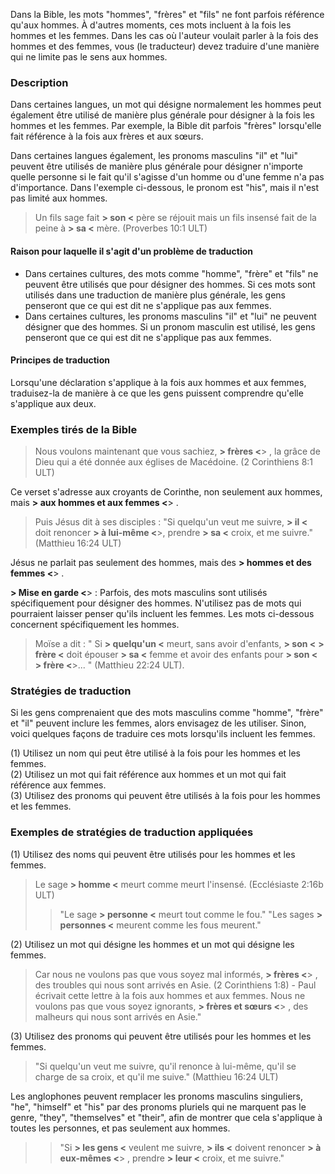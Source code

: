Dans la Bible, les mots "hommes", "frères" et "fils" ne font parfois référence qu'aux hommes. À d'autres moments, ces mots incluent à la fois les hommes et les femmes. Dans les cas où l'auteur voulait parler à la fois des hommes et des femmes, vous (le traducteur) devez traduire d'une manière qui ne limite pas le sens aux hommes.

### Description

Dans certaines langues, un mot qui désigne normalement les hommes peut également être utilisé de manière plus générale pour désigner à la fois les hommes et les femmes. Par exemple, la Bible dit parfois "frères" lorsqu'elle fait référence à la fois aux frères et aux sœurs.

Dans certaines langues également, les pronoms masculins "il" et "lui" peuvent être utilisés de manière plus générale pour désigner n'importe quelle personne si le fait qu'il s'agisse d'un homme ou d'une femme n'a pas d'importance. Dans l'exemple ci-dessous, le pronom est "his", mais il n'est pas limité aux hommes.
> Un fils sage fait **> son <** père se réjouit
> mais un fils insensé fait de la peine à **> sa <** mère. (Proverbes 10:1 ULT)

#### Raison pour laquelle il s'agit d'un problème de traduction

* Dans certaines cultures, des mots comme "homme", "frère" et "fils" ne peuvent être utilisés que pour désigner des hommes. Si ces mots sont utilisés dans une traduction de manière plus générale, les gens penseront que ce qui est dit ne s'applique pas aux femmes.
* Dans certaines cultures, les pronoms masculins "il" et "lui" ne peuvent désigner que des hommes. Si un pronom masculin est utilisé, les gens penseront que ce qui est dit ne s'applique pas aux femmes.

#### Principes de traduction

Lorsqu'une déclaration s'applique à la fois aux hommes et aux femmes, traduisez-la de manière à ce que les gens puissent comprendre qu'elle s'applique aux deux.

### Exemples tirés de la Bible

> Nous voulons maintenant que vous sachiez, **> frères <**> , la grâce de Dieu qui a été donnée aux églises de Macédoine. (2 Corinthiens 8:1 ULT)

Ce verset s'adresse aux croyants de Corinthe, non seulement aux hommes, mais **> aux hommes et aux femmes <**> .

> Puis Jésus dit à ses disciples : "Si quelqu'un veut me suivre, **> il <** doit renoncer **> à lui-même <**>, prendre **> sa <** croix, et me suivre." (Matthieu 16:24 ULT)

Jésus ne parlait pas seulement des hommes, mais des **> hommes et des femmes <**> .

**> Mise en garde <**> : Parfois, des mots masculins sont utilisés spécifiquement pour désigner des hommes. N'utilisez pas de mots qui pourraient laisser penser qu'ils incluent les femmes. Les mots ci-dessous concernent spécifiquement les hommes.

> Moïse a dit : " Si **> quelqu'un <** meurt, sans avoir d'enfants, **> son <** **> frère <** doit épouser **> sa <** femme et avoir des enfants pour **> son <** **> frère <**>... " (Matthieu 22:24 ULT).

### Stratégies de traduction

Si les gens comprenaient que des mots masculins comme "homme", "frère" et "il" peuvent inclure les femmes, alors envisagez de les utiliser. Sinon, voici quelques façons de traduire ces mots lorsqu'ils incluent les femmes.

(1) Utilisez un nom qui peut être utilisé à la fois pour les hommes et les femmes.<br>
(2) Utilisez un mot qui fait référence aux hommes et un mot qui fait référence aux femmes.<br>
(3) Utilisez des pronoms qui peuvent être utilisés à la fois pour les hommes et les femmes.

### Exemples de stratégies de traduction appliquées

(1) Utilisez des noms qui peuvent être utilisés pour les hommes et les femmes.

> Le sage **> homme <** meurt comme meurt l'insensé. (Ecclésiaste 2:16b ULT)
> > "Le sage **> personne <** meurt tout comme le fou."
> > "Les sages **> personnes <** meurent comme les fous meurent."

(2) Utilisez un mot qui désigne les hommes et un mot qui désigne les femmes.

> Car nous ne voulons pas que vous soyez mal informés, **> frères <**> , des troubles qui nous sont arrivés en Asie. (2 Corinthiens 1:8) - Paul écrivait cette lettre à la fois aux hommes et aux femmes.
> Nous ne voulons pas que vous soyez ignorants, **> frères et sœurs <**> , des malheurs qui nous sont arrivés en Asie."

(3) Utilisez des pronoms qui peuvent être utilisés pour les hommes et les femmes.

> "Si quelqu'un veut me suivre, qu'il renonce à lui-même, qu'il se charge de sa croix, et qu'il me suive." (Matthieu 16:24 ULT)

Les anglophones peuvent remplacer les pronoms masculins singuliers, "he", "himself" et "his" par des pronoms pluriels qui ne marquent pas le genre, "they", "themselves" et "their", afin de montrer que cela s'applique à toutes les personnes, et pas seulement aux hommes.
>
> > "Si **> les gens <** veulent me suivre, **> ils <** doivent renoncer **> à eux-mêmes <**> , prendre **> leur <** croix, et me suivre."
